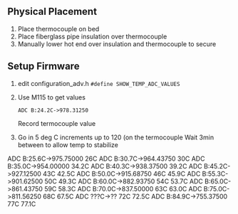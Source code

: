 

## Physical Placement

1. Place thermocouple on bed
2. Place fiberglass pipe insulation over thermocouple
3. Manually lower hot end over insulation and thermocouple to secure

## Setup Firmware
1. edit configuration_adv.h
    `#define SHOW_TEMP_ADC_VALUES`
2. Use M115 to get values
    ```
    ADC B:24.2C->978.31250
    ```
    Record termocouple value
    
3. Go in 5 deg C increments up to 120 (on the termocouple
   Wait 3min between to allow temp to stabilize

ADC B:25.6C->975.75000 26C
ADC B:30.7C->964.43750 30C
ADC B:35.0C->954.00000 34.2C
ADC B:40.3C->938.37500 39.2C
ADC B:45.2C->927.12500 43C 42.5C
ADC B:50.0C->915.68750 46C 45.9C
ADC B:55.3C->901.62500 50C 49.3C
ADC B:60.0C->882.93750 54C 53.7C
ADC B:65.0C->861.43750 59C 58.3C
ADC B:70.0C->837.50000 63C 63.0C
ADC B:75.0C->811.56250 68C 67.5C
ADC ???C->?? 72C 72.5C
ADC B:84.9C->755.37500 77C 77.1C

<!--stackedit_data:
eyJoaXN0b3J5IjpbMjUxNTcwNDcwLC00NTkxMDMyMDUsODMwNj
g2MDAwLC0yMTMwODQ0MTA0LDExMTkxNjg1NzQsMTY1MjIxMzI0
Nyw3ODY5MjYzODEsMTMyNTcwNjQ3OCwtMjAyODQyMDE2OCwxNz
c5NzU2NTY5LC0xNDExMzczMzM0LDEzMTczNzUwMzYsLTExMjM1
OTk0MzAsLTE2NjgyMTUwLC0xMzMzMTE2Mjc1XX0=
-->